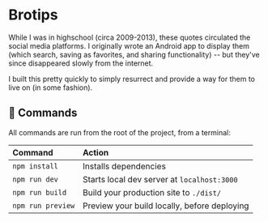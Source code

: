 # Brotips

While I was in highschool (circa 2009-2013), these quotes circulated
the social media platforms. I originally wrote an Android app to
display them (which search, saving as favorites, and sharing functionality)
-- but they've since disappeared slowly from the internet.

I built this pretty quickly to simply resurrect and provide a way
for them to live on (in some fashion).

## 🧞 Commands

All commands are run from the root of the project, from a terminal:

| Command                | Action                                           |
| :--------------------- | :----------------------------------------------- |
| `npm install`          | Installs dependencies                            |
| `npm run dev`          | Starts local dev server at `localhost:3000`      |
| `npm run build`        | Build your production site to `./dist/`          |
| `npm run preview`      | Preview your build locally, before deploying     |
